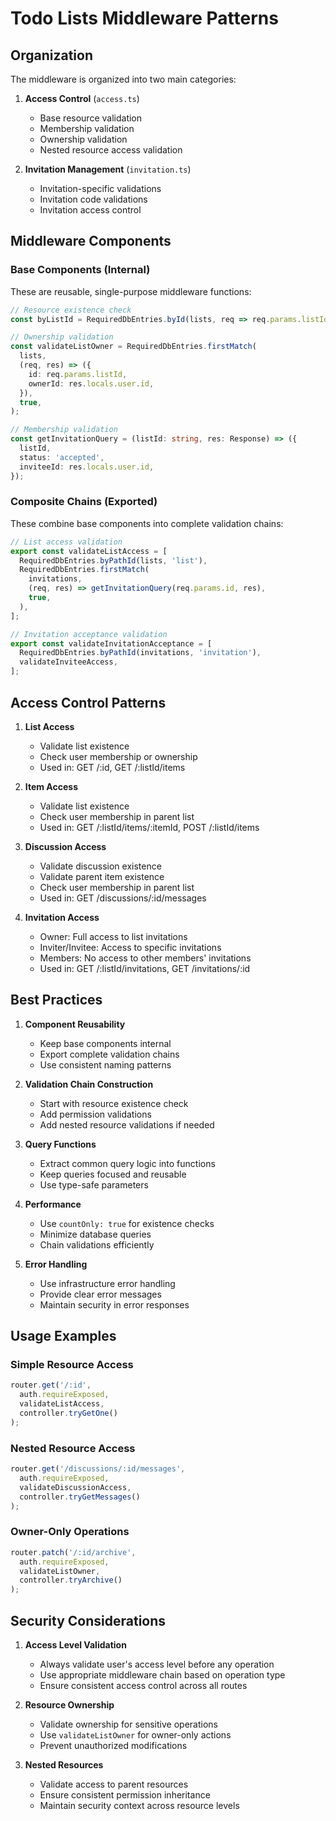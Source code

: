 # Todo Lists Middleware Patterns

## Organization

The middleware is organized into two main categories:

1. **Access Control** (`access.ts`)
   - Base resource validation
   - Membership validation
   - Ownership validation
   - Nested resource access validation

2. **Invitation Management** (`invitation.ts`)
   - Invitation-specific validations
   - Invitation code validations
   - Invitation access control

## Middleware Components

### Base Components (Internal)

These are reusable, single-purpose middleware functions:

```typescript
// Resource existence check
const byListId = RequiredDbEntries.byId(lists, req => req.params.listId, true);

// Ownership validation
const validateListOwner = RequiredDbEntries.firstMatch(
  lists,
  (req, res) => ({
    id: req.params.listId,
    ownerId: res.locals.user.id,
  }),
  true,
);

// Membership validation
const getInvitationQuery = (listId: string, res: Response) => ({
  listId,
  status: 'accepted',
  inviteeId: res.locals.user.id,
});
```

### Composite Chains (Exported)

These combine base components into complete validation chains:

```typescript
// List access validation
export const validateListAccess = [
  RequiredDbEntries.byPathId(lists, 'list'),
  RequiredDbEntries.firstMatch(
    invitations,
    (req, res) => getInvitationQuery(req.params.id, res),
    true,
  ),
];

// Invitation acceptance validation
export const validateInvitationAcceptance = [
  RequiredDbEntries.byPathId(invitations, 'invitation'),
  validateInviteeAccess,
];
```

## Access Control Patterns

1. **List Access**
   - Validate list existence
   - Check user membership or ownership
   - Used in: GET /:id, GET /:listId/items

2. **Item Access**
   - Validate list existence
   - Check user membership in parent list
   - Used in: GET /:listId/items/:itemId, POST /:listId/items

3. **Discussion Access**
   - Validate discussion existence
   - Validate parent item existence
   - Check user membership in parent list
   - Used in: GET /discussions/:id/messages

4. **Invitation Access**
   - Owner: Full access to list invitations
   - Inviter/Invitee: Access to specific invitations
   - Members: No access to other members' invitations
   - Used in: GET /:listId/invitations, GET /invitations/:id

## Best Practices

1. **Component Reusability**
   - Keep base components internal
   - Export complete validation chains
   - Use consistent naming patterns

2. **Validation Chain Construction**
   - Start with resource existence check
   - Add permission validations
   - Add nested resource validations if needed

3. **Query Functions**
   - Extract common query logic into functions
   - Keep queries focused and reusable
   - Use type-safe parameters

4. **Performance**
   - Use `countOnly: true` for existence checks
   - Minimize database queries
   - Chain validations efficiently

5. **Error Handling**
   - Use infrastructure error handling
   - Provide clear error messages
   - Maintain security in error responses

## Usage Examples

### Simple Resource Access

```typescript
router.get('/:id',
  auth.requireExposed,
  validateListAccess,
  controller.tryGetOne()
);
```

### Nested Resource Access

```typescript
router.get('/discussions/:id/messages',
  auth.requireExposed,
  validateDiscussionAccess,
  controller.tryGetMessages()
);
```

### Owner-Only Operations

```typescript
router.patch('/:id/archive',
  auth.requireExposed,
  validateListOwner,
  controller.tryArchive()
);
```

## Security Considerations

1. **Access Level Validation**
   - Always validate user's access level before any operation
   - Use appropriate middleware chain based on operation type
   - Ensure consistent access control across all routes

2. **Resource Ownership**
   - Validate ownership for sensitive operations
   - Use `validateListOwner` for owner-only actions
   - Prevent unauthorized modifications

3. **Nested Resources**
   - Validate access to parent resources
   - Ensure consistent permission inheritance
   - Maintain security context across resource levels 